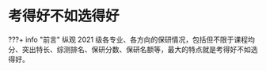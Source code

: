 # 考得好不如选得好
???+ info "前言"
    纵观 2021 级各专业、各方向的保研情况，包括但不限于课程均分、突出特长、综测排名、保研分数、保研名额等，最大的特点就是考得好不如选得好。
    
